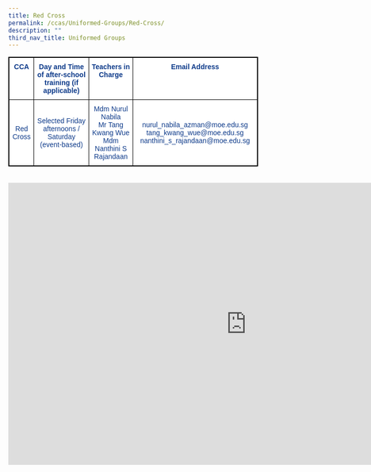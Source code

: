 ```yaml
---
title: Red Cross
permalink: /ccas/Uniformed-Groups/Red-Cross/
description: ""
third_nav_title: Uniformed Groups
---
```

<style type="text/css">
.tg  {border-collapse:collapse;border-spacing:0;}
.tg td{border-color:black;border-style:solid;border-width:1px;font-family:Arial, sans-serif;font-size:14px;
  overflow:hidden;padding:10px 5px;word-break:normal;}
.tg th{border-color:black;border-style:solid;border-width:1px;font-family:Arial, sans-serif;font-size:14px;
  font-weight:normal;overflow:hidden;padding:10px 5px;word-break:normal;}
.tg .tg-m9di{background-color:#FFF;color:#0C3989;text-align:center;vertical-align:middle}
.tg .tg-pg9x{background-color:#FFF;color:#0C3989;font-weight:bold;text-align:center;vertical-align:top}
.tg .tg-u2s6{background-color:#FFF;color:#0C3989;text-align:center;vertical-align:top}
</style>
<table class="tg" style="border: 1px solid black">
<thead>
  <tr style="border: 1px solid black">
    <th class="tg-pg9x" style="border: 1px solid black">CCA</th>
    <th class="tg-pg9x" style="border: 1px solid black">Day and Time of after-school training (if applicable)</th>
    <th class="tg-pg9x" style="border: 1px solid black">Teachers in Charge</th>
    <th class="tg-pg9x" style="border: 1px solid black">Email Address</th>
  </tr>
</thead>
<tbody>
  <tr style="border: 1px solid black">
    <td class="tg-m9di" style="border: 1px solid black">Red Cross</td>
    <td class="tg-m9di" style="border: 1px solid black">Selected Friday afternoons / Saturday (event-based)</td>
    <td class="tg-u2s6" style="border: 1px solid black"><span style="font-weight:400;color:#0C3989">Mdm Nurul Nabila</span><br><span style="font-weight:400;color:#0C3989">Mr Tang Kwang Wue</span><br>Mdm Nanthini S Rajandaan<br></td>
    <td class="tg-m9di" style="border: 1px solid black">nurul_nabila_azman@moe.edu.sg tang_kwang_wue@moe.edu.sg <br>nanthini_s_rajandaan@moe.edu.sg</td>
  </tr>
</tbody>
</table><br>


<iframe allowfullscreen="true" height="569" width="960" frameborder="0" src="https://docs.google.com/presentation/d/e/2PACX-1vQr9TpW1jiRwpm1sh4tYpfkDPtG1F1sreGo0h42Ucw15n4E0yChx0_OeR9D0A4J8Ub3n4X8Fe6WU407/embed?start=false&amp;loop=false&amp;delayms=3000"></iframe>